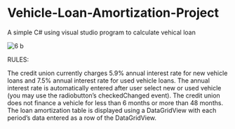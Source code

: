 # Vehicle-Loan-Amortization-Project
A simple C# using visual studio program to calculate vehical loan

![6 b](https://user-images.githubusercontent.com/19416425/57050465-7bef7a00-6c31-11e9-9fce-4f78d19a719c.PNG)

RULES: 

The credit union currently charges 5.9% annual interest rate for new vehicle loans and 7.5% annual interest rate for used vehicle loans.  The annual interest rate is automatically entered after user select new or used vehicle (you may use the radiobutton’s checkedChanged event).  The credit union does not finance a vehicle for less than 6 months or more than 48 months.
The loan amortization table is displayed using a DataGridView with each period’s data entered as a row of the DataGridView.

